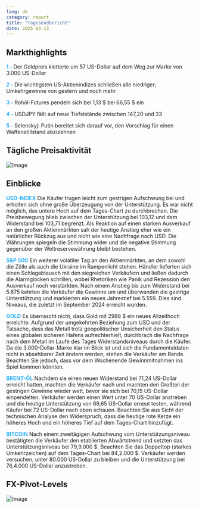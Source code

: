 ```yaml
---
lang: de
category: report
title: "Tagesendbericht"
date: 2025-03-13
---
```



<h2>Markthighlights</h2>
<strong style="color: #2caef7;">1 - </strong> Der Goldpreis kletterte um 57 US-Dollar auf dem Weg zur Marke von 3.000 US-Dollar

<strong style="color: #2caef7;">2 - </strong> Die wichtigsten US-Aktienindizes schließen alle niedriger; Umkehrgewinne von gestern und noch mehr

<strong style="color: #2caef7;">3 - </strong> Rohöl-Futures pendeln sich bei 1,13 $ bei 66,55 $ ein

<strong style="color: #2caef7;">4 - </strong> USDJPY fällt auf neue Tiefststände zwischen 147,20 und 33

<strong style="color: #2caef7;">5 - </strong> Selenskyj: Putin bereitet sich darauf vor, den Vorschlag für einen Waffenstillstand abzulehnen



<h2>Tägliche Preisaktivität</h2>
<img src="https://markleighedu.github.io/img/Mar-2025/13-Mar-2025/price.jpg" alt="Image"/>

<h2>Einblicke</h2>
<strong style="color: #2caef7;">USD-INDEX</strong> Die Käufer trugen leicht zum gestrigen Aufschwung bei und erholten sich ohne große Überzeugung von der Unterstützung. Es war nicht möglich, das untere Hoch auf dem Tages-Chart zu durchbrechen. Die Preisbewegung blieb zwischen der Unterstützung bei 103,12 und dem Widerstand bei 103,71 begrenzt. Als Reaktion auf einen starken Ausverkauf an den großen Aktienmärkten sah der heutige Anstieg eher wie ein natürlicher Rückzug aus und nicht wie eine Nachfrage nach USD. Die Währungen spiegeln die Stimmung wider und die negative Stimmung gegenüber der Weltreservewährung bleibt bestehen.  

<strong style="color: #2caef7;">S&P 500</strong> Ein weiterer volatiler Tag an den Aktienmärkten, an dem sowohl die Zölle als auch die Ukraine im Rampenlicht stehen. Händler lieferten sich einen Schlagabtausch mit den siegreichen Verkäufern und ließen dadurch die Alarmglocken schrillen, wobei Rhetoriken wie Panik und Rezession den Ausverkauf noch verstärkten. Nach einem Anstieg bis zum Widerstand bei 5.675 kehrten die Verkäufer die Gewinne um und überwanden die gestrige Unterstützung und markierten ein neues Jahrestief bei 5.559. Dies sind Niveaus, die zuletzt im September 2024 erreicht wurden.

<strong style="color: #2caef7;">GOLD</strong> Es überrascht nicht, dass Gold mit 2988 $ ein neues Allzeithoch erreichte. Aufgrund der umgekehrten Beziehung zum USD und der Tatsache, dass das Metall trotz geopolitischer Unsicherheit den Status eines globalen sicheren Hafens aufrechterhielt, durchbrach die Nachfrage nach dem Metall im Laufe des Tages Widerstandsniveaus durch die Käufer. Da die 3.000-Dollar-Marke klar im Blick ist und sich die Fundamentaldaten nicht in absehbarer Zeit ändern werden, stehen die Verkäufer am Rande. Beachten Sie jedoch, dass vor dem Wochenende Gewinnmitnahmen ins Spiel kommen könnten.   

<strong style="color: #2caef7;">BRENT-ÖL</strong> Nachdem sie einen neuen Widerstand bei 71,24 US-Dollar erreicht hatten, machten die Verkäufer nach und machten den Großteil der gestrigen Gewinne wieder wett, bevor sie sich bei 70,15 US-Dollar einpendelten. Verkäufer werden einen Wert unter 70 US-Dollar anstreben und die heutige Unterstützung von 69,65 US-Dollar erneut testen, während Käufer bei 72 US-Dollar nach oben schauen. Beachten Sie aus Sicht der technischen Analyse den Widerspruch, dass die heutige rote Kerze ein höheres Hoch und ein höheres Tief auf dem Tages-Chart hinzufügt.

<strong style="color: #2caef7;">BITCOIN</strong> Nach einem zweitägigen Aufschwung vom Unterstützungsniveau bestätigten die Verkäufer den etablierten Abwärtstrend und setzten das Unterstützungsniveau bei 79,9.000 $. Beachten Sie das Doppeltop (starkes Umkehrzeichen) auf dem Tages-Chart bei 84,2.000 $. Verkäufer werden versuchen, unter 80.000 US-Dollar zu bleiben und die Unterstützung bei 76,4.000 US-Dollar anzustreben.



<h2>FX-Pivot-Levels</h2>
<img src="https://markleighedu.github.io/img/Mar-2025/13-Mar-2025/pivot.jpg" alt="Image"/>